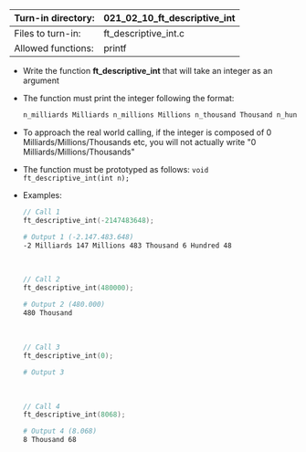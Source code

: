 Turn-in directory: | 021_02_10_ft_descriptive_int|
-------------|-------------|
Files to turn-in: | ft_descriptive_int.c |
Allowed functions: | printf

* Write the function **ft_descriptive_int** that will take an integer as an argument
* The function must print the integer following the format:
  ``` Bash
  n_milliards Milliards n_millions Millions n_thousand Thousand n_hundred Hundred under_hundred
  ```
* To approach the real world calling, if the integer is composed of 0 Milliards/Millions/Thousands etc, you will not actually write "0 Milliards/Millions/Thousands"
* The function must be prototyped as follows:
 `void  ft_descriptive_int(int n);`
   
* Examples:
  ``` C
  // Call 1
  ft_descriptive_int(-2147483648);
  ```
  
  ``` Bash
  # Output 1 (-2.147.483.648)
  -2 Milliards 147 Millions 483 Thousand 6 Hundred 48
  ```
  
  <br />
  
  ``` C
  // Call 2 
  ft_descriptive_int(480000);
  ```
  
  ``` Bash
  # Output 2 (480.000)
  480 Thousand
  ```
  
  <br />
  
  ``` C
  // Call 3
  ft_descriptive_int(0);
  ```
  
  ``` Bash
  # Output 3
  ```
  
    <br />
  
  ``` C
  // Call 4
  ft_descriptive_int(8068);
  ```
  
  ``` Bash
  # Output 4 (8.068)
  8 Thousand 68
  ```
  
  
  
